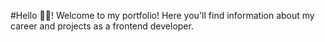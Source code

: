#Hello 👋🏼! 
Welcome to my portfolio! 
Here you'll find information about my career and projects as a frontend developer.

